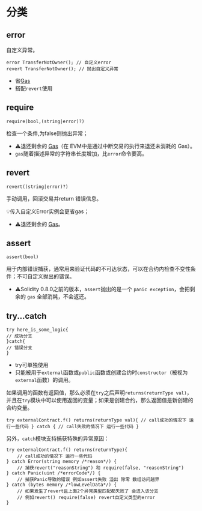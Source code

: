 # 分类
## error
自定义异常。
```sol
error TransferNotOwner(); // 自定义error
revert TransferNotOwner(); // 抛出自定义异常
```

- 省[Gas](Gas.md)
- 搭配`revert`使用
## require
```sol
require(bool,(string|error)?)
```
检查一个条件,为false则抛出异常；

- ⚠️退还剩余的 [Gas](Gas.md)（在 EVM中是通过中断交易的执行来退还未消耗的 Gas）。
- `gas`随着描述异常的字符串长度增加，比`error`命令要高。
## revert
```sol
revert((string|error)?)
```
手动调用，回滚交易并return 错误信息。

  💡传入自定义Error实例会更省gas；

- ⚠️退还剩余的 [Gas](Gas.md)。

## assert
```sol
assert(bool)
```
用于内部错误捕获，通常用来验证代码的不可达状态，可以在合约内检查不变性条件；不可自定义抛出的错误。

- ⚠️Solidity 0.8.0之前的版本，`assert`抛出的是一个 `panic exception`，会把剩余的 `gas` 全部消耗，不会返还。

## try...catch
```sol
try here_is_some_logic{
// 成功分支
}catch{
// 错误分支
}
```
- try可单独使用
- 只能被用于`external`函数或`public`函数或创建合约时`constructor`（被视为`external`函数）的调用。

如果调用的函数有返回值，那么必须在`try`之后声明`returns(returnType val)`，并且在`try`模块中可以使用返回的变量；如果是创建合约，那么返回值是新创建的合约变量。
```sol
try externalContract.f() returns(returnType val){ // call成功的情况下 运行一些代码 } catch { // call失败的情况下 运行一些代码 }
```

另外，`catch`模块支持捕获特殊的异常原因：
```sol
try externalContract.f() returns(returnType){ 
	// call成功的情况下 运行一些代码
} catch Error(string memory /*reason*/) { 
	// 捕获revert("reasonString") 和 require(false, "reasonString") 
} catch Panic(uint /*errorCode*/) { 
	// 捕获Panic导致的错误 例如assert失败 溢出 除零 数组访问越界 
} catch (bytes memory /*lowLevelData*/) { 
	// 如果发生了revert且上面2个异常类型匹配都失败了 会进入该分支 
	// 例如revert() require(false) revert自定义类型的error 
}
```